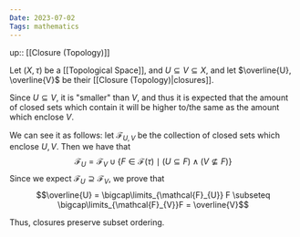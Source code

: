 ```yaml
---
Date: 2023-07-02
Tags: mathematics
---
```

up:: [[Closure (Topology)]]

Let $(X, \tau)$ be a [[Topological Space]], and $U \subseteq V \subseteq X$, and let $\overline{U}, \overline{V}$ be their [[Closure (Topology)|closures]]. 

Since $U \subseteq V$, it is "smaller" than $V$, and thus it is expected that the amount of closed sets which contain it will be higher to/the same as the amount which enclose $V$. 

We can see it as follows: let $\mathcal{F}_{U, V}$ be the collection of closed sets which enclose $U, V$. Then we have that
$$\mathcal{F}_{U} = \mathcal{F}_V \cup \{F \in \mathcal{F}(\tau) \mid (U \subseteq F) \land (V \nsubseteq F)\}$$
Since we expect $\mathcal{F}_{U} \supseteq \mathcal{F}_{V}$, we prove that
$$\overline{U} = \bigcap\limits_{\mathcal{F}_{U}} F \subseteq \bigcap\limits_{\mathcal{F}_{V}}F = \overline{V}$$

Thus, closures preserve subset ordering.